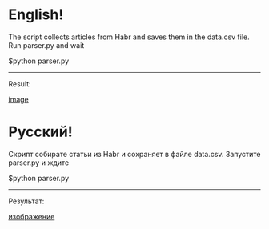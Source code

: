   
# English! #
The script collects articles from Habr and saves them in the data.csv file.
Run parser.py and wait

$python parser.py
***
Result:

[image](https://user-images.githubusercontent.com/76254668/128637380-4b716a81-52ea-4614-8faf-2c2c05415822.png)



  
# Русский! #
Скрипт собирате статьи из Habr и сохраняет в файле data.csv.
Запустите parser.py и ждите

$python parser.py
***
Результат:

[изображение](https://user-images.githubusercontent.com/76254668/128637380-4b716a81-52ea-4614-8faf-2c2c05415822.png)

